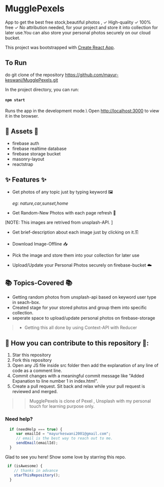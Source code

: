 # MugglePexels
 App to get the best free stock,beautiful photos , ✓ High-quality ✓ 100% free ✓ No attribution needed, for your project and store it into collection for later use.You can also store your personal photos securely on our cloud bucket.


This project was bootstrapped with [Create React App](https://github.com/facebook/create-react-app).

 

## To Run

do git clone of the repository https://github.com/mayur-keswani/MugglePexels.git

 In the project directory, you can run: 
 #### `npm start`
 Runs the app in the development mode.\ 
 Open [http://localhost:3000](http://localhost:3000) to view it in the browser.

## 🔨 Assets 🔨
 - firebase auth
 - firebase realtime database
 - firebase storage bucket
 - masonry-layout
 - reactstrap 
 
## ✨ Features ✨
 - Get photos of any topic just by typing keyword 🖼️
 
	_eg: nature,car,sunset,home_
 - Get Random-New Photos with each page refresh 🔄

[NOTE: This images are retrived from unsplash-API. ]

 - Get brief-description about each image just by clicking on it.🖺
 
 - Download Image-Offline 📥

 - Pick the image and store them into your collection
	for later use

 - Upload/Update your Personal Photos securely on firebase-bucket ☁️

 
## 📚 Topics-Covered 📚
 - Getting random photos from unsplash-api based on keyword user type in seach-box.
 - Created stage for your stored photos and group them into specific collection. 
 - seperate space to upload/update personal photos on firebase-storage
> - Getting this all done by using Context-API with Reducer

## 🤝 How you can contribute to this repository 🤝:
 1) Star this repository
 2) Fork this repository
 3) Open any JS file inside src folder then add the explanation of any line of code as a comment line.
 4) Commit changes with a meaningful commit message like "Added Expanation to line number 1 in index.html".
 5) Create a pull request.
Sit back and relax while your pull request is reviewed and merged.


>>MugglePexels is clone of Pexel , Unsplash with my personal touch for learning purpose only. 


### Need help? 
```Javascript
  if (needHelp === true) {
     var emailId = "mayurkeswani2001@gmail.com";
     // email is the best way to reach out to me.
     sendEmail(emailId);
  }
```
Glad to see you here! Show some love by starring this repo.


```Javascript
 if (isAwesome) {
    // thanks in advance 
    starThisRepository();
  }
```  
